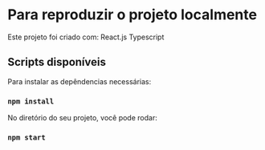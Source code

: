 # Para reproduzir o projeto localmente

Este projeto foi criado com:
  React.js
  Typescript

## Scripts disponíveis

Para instalar as depêndencias necessárias:

### `npm install`

No diretório do seu projeto, você pode rodar:

### `npm start`
